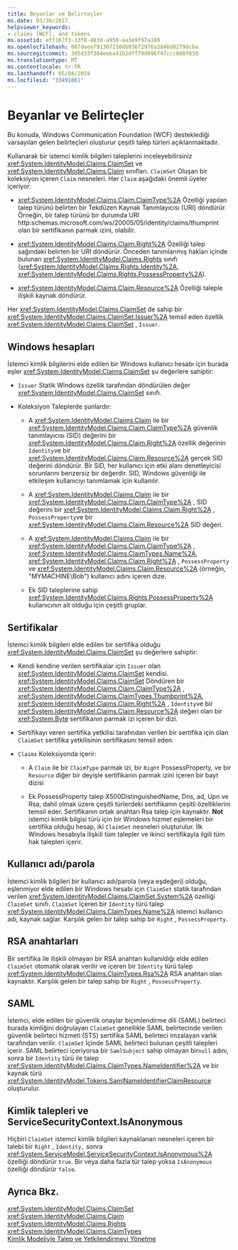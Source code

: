 ```yaml
---
title: Beyanlar ve Belirteçler
ms.date: 03/30/2017
helpviewer_keywords:
- claims [WCF], and tokens
ms.assetid: eff167f3-33f8-483d-a950-aa3e9f97a189
ms.openlocfilehash: 087deeef91367210db936f2976a3846d0279dcba
ms.sourcegitcommit: 3d5d33f384eeba41b2dff79d096f47ccc8d8f03d
ms.translationtype: MT
ms.contentlocale: tr-TR
ms.lasthandoff: 05/04/2018
ms.locfileid: "33491861"
---
```

# <a name="claims-and-tokens"></a>Beyanlar ve Belirteçler
Bu konuda, Windows Communication Foundation (WCF) desteklediği varsayılan gelen belirteçleri oluşturur çeşitli talep türleri açıklanmaktadır.  
  
 Kullanarak bir istemci kimlik bilgileri taleplerini inceleyebilirsiniz <xref:System.IdentityModel.Claims.ClaimSet> ve <xref:System.IdentityModel.Claims.Claim> sınıfları. `ClaimSet` Oluşan bir koleksiyon içeren `Claim` nesneleri. Her `Claim` aşağıdaki önemli üyeler içeriyor:  
  
-   <xref:System.IdentityModel.Claims.Claim.ClaimType%2A> Özelliği yapılan talep türünü belirten bir Tekdüzen Kaynak Tanımlayıcısı (URI) döndürür. Örneğin, bir talep türünü bir durumda URI http:schemas.microsoft.com/ws/20005/05/identity/claims/thumprint olan bir sertifikanın parmak izini, olabilir.  
  
-   <xref:System.IdentityModel.Claims.Claim.Right%2A> Özelliği talep sağındaki belirten bir URI döndürür. Önceden tanımlanmış hakları içinde bulunan <xref:System.IdentityModel.Claims.Rights> sınıfı (<xref:System.IdentityModel.Claims.Rights.Identity%2A>, <xref:System.IdentityModel.Claims.Rights.PossessProperty%2A>).  
  
-   <xref:System.IdentityModel.Claims.Claim.Resource%2A> Özelliği taleple ilişkili kaynak döndürür.  
  
 Her <xref:System.IdentityModel.Claims.ClaimSet> de sahip bir <xref:System.IdentityModel.Claims.ClaimSet.Issuer%2A> temsil eden özellik <xref:System.IdentityModel.Claims.ClaimSet> , `Issuer`.  
  
## <a name="windows-accounts"></a>Windows hesapları  
 İstemci kimlik bilgilerini elde edilen bir Windows kullanıcı hesabı için burada eşler <xref:System.IdentityModel.Claims.ClaimSet> şu değerlere sahiptir:  
  
-   `Issuer` Statik Windows özellik tarafından döndürülen değer <xref:System.IdentityModel.Claims.ClaimSet> sınıfı.  
  
-   Koleksiyon Taleplerde şunlardır:  
  
    -   A <xref:System.IdentityModel.Claims.Claim> ile bir <xref:System.IdentityModel.Claims.Claim.ClaimType%2A> güvenlik tanımlayıcısı (SID) değerini bir <xref:System.IdentityModel.Claims.Claim.Right%2A> özellik değerinin `Identity`ve bir <xref:System.IdentityModel.Claims.Claim.Resource%2A> gerçek SID değerini döndürür. Bir SID, her kullanıcı için etki alanı denetleyicisi sorunlarını benzersiz bir değerdir. SID, Windows güvenliği ile etkileşim kullanıcıyı tanımlamak için kullanılır.  
  
    -   A <xref:System.IdentityModel.Claims.Claim> ile bir <xref:System.IdentityModel.Claims.Claim.ClaimType%2A> , SID değerini bir <xref:System.IdentityModel.Claims.Claim.Right%2A> , `PossessProperty`ve bir <xref:System.IdentityModel.Claims.Claim.Resource%2A> SID değeri.  
  
    -   A <xref:System.IdentityModel.Claims.Claim> ile bir <xref:System.IdentityModel.Claims.Claim.ClaimType%2A> , <xref:System.IdentityModel.Claims.ClaimTypes.Name%2A>, <xref:System.IdentityModel.Claims.Claim.Right%2A> , `PossessProperty` ve <xref:System.IdentityModel.Claims.Claim.Resource%2A> (örneğin, "MYMACHINE\Bob") kullanıcı adını içeren dize.  
  
    -   Ek SID taleplerine sahip <xref:System.IdentityModel.Claims.Rights.PossessProperty%2A> kullanıcının ait olduğu için çeşitli gruplar.  
  
## <a name="certificates"></a>Sertifikalar  
 İstemci kimlik bilgileri elde edilen bir sertifika olduğu <xref:System.IdentityModel.Claims.ClaimSet> şu değerlere sahiptir:  
  
-   Kendi kendine verilen sertifikalar için `Issuer` olan <xref:System.IdentityModel.Claims.ClaimSet> kendisi. <xref:System.IdentityModel.Claims.ClaimSet> Döndüren bir <xref:System.IdentityModel.Claims.Claim.ClaimType%2A> , <xref:System.IdentityModel.Claims.ClaimTypes.Thumbprint%2A>, <xref:System.IdentityModel.Claims.Claim.Right%2A> , `Identity`ve bir <xref:System.IdentityModel.Claims.Claim.Resource%2A> değeri olan bir <xref:System.Byte> sertifikanın parmak izi içeren bir dizi.  
  
-   Sertifikayı veren sertifika yetkilisi tarafından verilen bir sertifika için olan `ClaimSet` sertifika yetkilisinin sertifikasını temsil eden.  
  
-   `Claims` Koleksiyonda içerir:  
  
    -   A `Claim` ile bir `ClaimType` parmak izi, bir `Right` PossessProperty, ve bir `Resource` diğer bir deyişle sertifikanın parmak izini içeren bir bayt dizisi  
  
    -   Ek PossessProperty talep X500DistinguishedName, Dns, ad, Upn ve Rsa, dahil olmak üzere çeşitli türlerdeki sertifikanın çeşitli özelliklerini temsil eder. Sertifikanın ortak anahtarı Rsa talep için kaynaktır. **Not** istemci kimlik bilgisi türü için bir Windows hizmet eşlemeleri bir sertifika olduğu hesap, iki `ClaimSet` nesneleri oluşturulur. İlk Windows hesabıyla ilişkili tüm talepler ve ikinci sertifikayla ilgili tüm hak talepleri içerir.  
  
## <a name="user-namepassword"></a>Kullanıcı adı/parola  
 İstemci kimlik bilgileri bir kullanıcı adı/parola (veya eşdeğeri) olduğu, eşlenmiyor elde edilen bir Windows hesabı için `ClaimSet` statik tarafından verilen <xref:System.IdentityModel.Claims.ClaimSet.System%2A> özelliği `ClaimSet` sınıfı. `ClaimSet` İçeren bir `Identity` türü talep <xref:System.IdentityModel.Claims.ClaimTypes.Name%2A> istemci kullanıcı adı, kaynak sağlar. Karşılık gelen bir talep sahip bir `Right` , `PossessProperty`.  
  
## <a name="rsa-keys"></a>RSA anahtarları  
 Bir sertifika ile ilişkili olmayan bir RSA anahtarı kullanıldığı elde edilen `ClaimSet` otomatik olarak verilir ve içeren bir `Identity` türü talep <xref:System.IdentityModel.Claims.ClaimTypes.Rsa%2A> RSA anahtarı olan kaynaktır. Karşılık gelen bir talep sahip bir `Right` , `PossessProperty`.  
  
## <a name="saml"></a>SAML  
 İstemci, elde edilen bir güvenlik onaylar biçimlendirme dili (SAML) belirteci burada kimliğini doğrulayan `ClaimSet` genellikle SAML belirtecinde verilen güvenlik belirteci hizmeti (STS) sertifika SAML belirteci imzalayan varlık tarafından verilir. `ClaimSet` İçinde SAML belirteci bulunan çeşitli talepleri içerir. SAML belirteci içeriyorsa bir `SamlSubject` sahip olmayan bir`null` adını, sonra bir `Identity` türü ile talep <xref:System.IdentityModel.Claims.ClaimTypes.NameIdentifier%2A> ve bir kaynak türü <xref:System.IdentityModel.Tokens.SamlNameIdentifierClaimResource> oluşturulur.  
  
## <a name="identity-claims-and-servicesecuritycontextisanonymous"></a>Kimlik talepleri ve ServiceSecurityContext.IsAnonymous  
 Hiçbiri `ClaimSet` istemci kimlik bilgileri kaynaklanan nesneleri içeren bir talebi bir `Right` , `Identity,` sonra <xref:System.ServiceModel.ServiceSecurityContext.IsAnonymous%2A> özelliği döndürür `true`. Bir veya daha fazla tür talep yoksa `IsAnonymous` özelliği döndürür `false`.  
  
## <a name="see-also"></a>Ayrıca Bkz.  
 <xref:System.IdentityModel.Claims.ClaimSet>  
 <xref:System.IdentityModel.Claims.Claim>  
 <xref:System.IdentityModel.Claims.Rights>  
 <xref:System.IdentityModel.Claims.ClaimTypes>  
 [Kimlik Modeliyle Talep ve Yetkilendirmeyi Yönetme](../../../../docs/framework/wcf/feature-details/managing-claims-and-authorization-with-the-identity-model.md)
